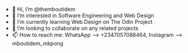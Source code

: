 - 👋 Hi, I’m @themboutidem
- 👀 I’m interested in Software Engineering and Web Design
- 🌱 I’m currently learning Web Design on The Odin Project
- 💞️ I’m looking to collaborate on any related projects
- 📫 How to reach me: WhatsApp —> +2347057088464, Instagram —> mboutidem_mkpong

<!---
themboutidem/themboutidem is a ✨ special ✨ repository because its `README.md` (this file) appears on your GitHub profile.
You can click the Preview link to take a look at your changes.
--->
